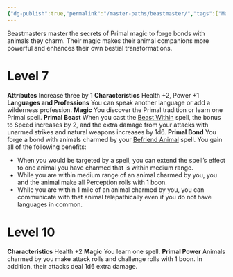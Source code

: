 ```yaml
---
{"dg-publish":true,"permalink":"/master-paths/beastmaster/","tags":["Magic"]}
---
```


Beastmasters master the secrets of Primal magic to forge bonds with animals they charm. Their magic makes their animal companions more powerful and enhances their own bestial transformations.
# Level 7
**Attributes** Increase three by 1
**Characteristics** Health +2, Power +1
**Languages and Professions** You can speak another language or add a wilderness profession.
**Magic** You discover the Primal tradition or learn one Primal spell.
**Primal Beast** When you cast the [Beast Within](https://sotdl-spell-database.vercel.app/spells/primal/beast-within/) spell, the bonus to Speed increases by 2, and the extra damage from your attacks with unarmed strikes and natural weapons increases by 1d6.
**Primal Bond** You forge a bond with animals charmed by your [Befriend Animal](https://sotdl-spell-database.vercel.app/spells/primal/befriend-animal/) spell. You gain all of the following benefits:
- When you would be targeted by a spell, you can extend the spell’s effect to one animal you have charmed that is within medium range.
- While you are within medium range of an animal charmed by you, you and the animal make all Perception rolls with 1 boon.
- While you are within 1 mile of an animal charmed by you, you can communicate with that animal telepathically even if you do not have languages in common.
# Level 10
**Characteristics** Health +2
**Magic** You learn one spell.
**Primal Power** Animals charmed by you make attack rolls and challenge rolls with 1 boon. In addition, their attacks deal 1d6 extra damage.